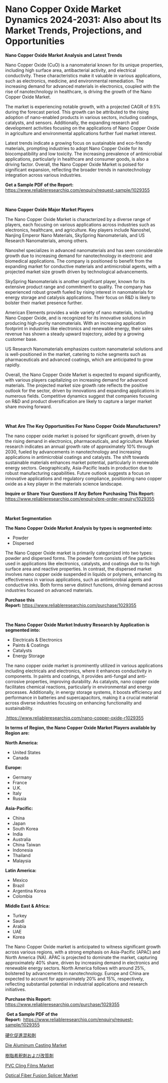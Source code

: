 <p><h1>Nano Copper Oxide Market Dynamics 2024-2031: Also about Its Market Trends, Projections, and Opportunities</h1></p><p><strong>Nano Copper Oxide Market Analysis and Latest Trends</strong></p>
<p><p>Nano Copper Oxide (CuO) is a nanomaterial known for its unique properties, including high surface area, antibacterial activity, and electrical conductivity. These characteristics make it valuable in various applications, such as electronics, medicine, and environmental remediation. The increasing demand for advanced materials in electronics, coupled with the rise of nanotechnology in healthcare, is driving the growth of the Nano Copper Oxide Market.</p><p>The market is experiencing notable growth, with a projected CAGR of 9.5% during the forecast period. This growth can be attributed to the rising adoption of nano-enabled products in various sectors, including coatings, catalysts, and sensors. Additionally, the expanding research and development activities focusing on the applications of Nano Copper Oxide in agriculture and environmental applications further fuel market interest.</p><p>Latest trends indicate a growing focus on sustainable and eco-friendly materials, prompting industries to adopt Nano Copper Oxide for its biocompatibility and low toxicity. The increasing prevalence of antimicrobial applications, particularly in healthcare and consumer goods, is also a driving factor. Overall, the Nano Copper Oxide Market is poised for significant expansion, reflecting the broader trends in nanotechnology integration across various industries.</p></p>
<p><strong>Get a Sample PDF of the Report:&nbsp;</strong> <a href="https://www.reliableresearchiq.com/enquiry/request-sample/1029355">https://www.reliableresearchiq.com/enquiry/request-sample/1029355</a></p>
<p>&nbsp;</p>
<p><strong>Nano Copper Oxide Major Market Players</strong></p>
<p><p>The Nano Copper Oxide Market is characterized by a diverse range of players, each focusing on various applications across industries such as electronics, healthcare, and agriculture. Key players include Nanoshel, Nanjing Emperor Nano Materials, SkySpring Nanomaterials, and US Research Nanomaterials, among others.</p><p>Nanoshel specializes in advanced nanomaterials and has seen considerable growth due to increasing demand for nanotechnology in electronic and biomedical applications. The company is positioned to benefit from the expanding market for conductive materials and antimicrobial agents, with a projected market size growth driven by technological advancements.</p><p>SkySpring Nanomaterials is another significant player, known for its extensive product range and commitment to quality. The company has experienced robust growth fueled by rising interest in nanomaterials for energy storage and catalysis applications. Their focus on R&D is likely to bolster their market presence further.</p><p>American Elements provides a wide variety of nano materials, including Nano Copper Oxide, and is recognized for its innovative solutions in producing high-purity nanomaterials. With an increasing application footprint in industries like electronics and renewable energy, their sales revenue has shown a steady upward trajectory, aided by a growing customer base.</p><p>US Research Nanomaterials emphasizes custom nanomaterial solutions and is well-positioned in the market, catering to niche segments such as pharmaceuticals and advanced coatings, which are anticipated to grow rapidly.</p><p>Overall, the Nano Copper Oxide Market is expected to expand significantly, with various players capitalizing on increasing demand for advanced materials. The projected market size growth rate reflects the positive outlook for the sector, driven by innovations and expanding applications in numerous fields. Competitive dynamics suggest that companies focusing on R&D and product diversification are likely to capture a larger market share moving forward.</p></p>
<p>&nbsp;</p>
<p><strong>What Are The Key Opportunities For Nano Copper Oxide Manufacturers?</strong></p>
<p><p>The nano copper oxide market is poised for significant growth, driven by the rising demand in electronics, pharmaceuticals, and agriculture. Market research indicates an annual growth rate of approximately 10% through 2030, fueled by advancements in nanotechnology and increasing applications in antimicrobial coatings and catalysts. The shift towards sustainable materials enhances market potential, particularly in renewable energy sectors. Geographically, Asia-Pacific leads in production due to robust manufacturing capabilities. Future outlook suggests a focus on innovative applications and regulatory compliance, positioning nano copper oxide as a key player in the materials science landscape.</p></p>
<p><strong>Inquire or Share Your Questions If Any Before Purchasing This Report:</strong> <a href="https://www.reliableresearchiq.com/enquiry/pre-order-enquiry/1029355">https://www.reliableresearchiq.com/enquiry/pre-order-enquiry/1029355</a></p>
<p>&nbsp;</p>
<p><strong>Market Segmentation</strong></p>
<p><strong>The Nano Copper Oxide Market Analysis by types is segmented into:</strong></p>
<p><ul><li>Powder</li><li>Dispersed</li></ul></p>
<p><p>The Nano Copper Oxide market is primarily categorized into two types: powder and dispersed forms. The powder form consists of fine particles used in applications like electronics, catalysts, and coatings due to its high surface area and reactive properties. In contrast, the dispersed market involves nano copper oxide suspended in liquids or polymers, enhancing its effectiveness in various applications, such as antimicrobial agents and conductive inks. Both forms serve distinct functions, driving demand across industries focused on advanced materials.</p></p>
<p><strong>Purchase this Report:&nbsp;</strong><a href="https://www.reliableresearchiq.com/purchase/1029355">https://www.reliableresearchiq.com/purchase/1029355</a></p>
<p>&nbsp;</p>
<p><strong>The Nano Copper Oxide Market Industry Research by Application is segmented into:</strong></p>
<p><ul><li>Electricals & Electronics</li><li>Paints & Coatings</li><li>Catalysts</li><li>Energy Storage</li></ul></p>
<p><p>The nano copper oxide market is prominently utilized in various applications including electricals and electronics, where it enhances conductivity in components. In paints and coatings, it provides anti-fungal and anti-corrosive properties, improving durability. As catalysts, nano copper oxide facilitates chemical reactions, particularly in environmental and energy processes. Additionally, in energy storage systems, it boosts efficiency and performance in batteries and supercapacitors, making it a crucial material across diverse industries focusing on enhancing functionality and sustainability.</p></p>
<p><a href="https://www.reliableresearchiq.com/nano-copper-oxide-r1029355">&nbsp;https://www.reliableresearchiq.com/nano-copper-oxide-r1029355</a></p>
<p><strong>In terms of Region, the Nano Copper Oxide Market Players available by Region are:</strong></p>
<p>
    <p> <strong> North America: </strong>
        <ul>
            <li>United States</li>
            <li>Canada</li>
        </ul>
        </p> 
    <p> <strong> Europe: </strong>
        <ul>
            <li>Germany</li>
            <li>France</li>
            <li>U.K.</li>
            <li>Italy</li>
            <li>Russia</li>
        </ul>
        </p> 
    <p> <strong> Asia-Pacific: </strong>
        <ul>
            <li>China</li>
            <li>Japan</li>
            <li>South Korea</li>
            <li>India</li>
            <li>Australia</li>
            <li>China Taiwan</li>
            <li>Indonesia</li>
            <li>Thailand</li>
            <li>Malaysia</li>
        </ul>
        </p> 
    <p> <strong> Latin America: </strong>
        <ul>
            <li>Mexico</li>
            <li>Brazil</li>
            <li>Argentina Korea</li>
            <li>Colombia</li>
        </ul>
        </p> 
    <p> <strong> Middle East & Africa: </strong>
        <ul>
            <li>Turkey</li>
            <li>Saudi</li>
            <li>Arabia</li>
            <li>UAE</li>
            <li>Korea</li>
        </ul>
    </p>
    </p>
<p><p>The Nano Copper Oxide market is anticipated to witness significant growth across various regions, with a strong emphasis on Asia-Pacific (APAC) and North America (NA). APAC is projected to dominate the market, capturing approximately 40% share, driven by increasing demand in electronics and renewable energy sectors. North America follows with around 25%, bolstered by advancements in nanotechnology. Europe and China are expected to account for approximately 20% and 15%, respectively, reflecting substantial potential in industrial applications and research initiatives.</p></p>
<p><strong>Purchase this Report: </strong><a href="https://www.reliableresearchiq.com/purchase/1029355">https://www.reliableresearchiq.com/purchase/1029355</a></p>
<p>&nbsp;<strong>Get a Sample PDF of the Report:&nbsp;&nbsp;</strong><a href="https://www.reliableresearchiq.com/enquiry/request-sample/1029355">https://www.reliableresearchiq.com/enquiry/request-sample/1029355</a></p>
<p><strong></strong></p>
<p><p><a href="https://medium.com/@chellamarie1962/hardening-accelerating-admixtures-c8acf09c07e2?postPublishedType=initial">硬化促進混和剤</a></p><p><a href="https://www.linkedin.com/pulse/die-aluminum-casting-industry-sector-new-technologies-cvgnc?trackingId=QPaEc8ExRpmV2ufioXxElA%3D%3D">Die Aluminum Casting Market</a></p><p><a href="https://medium.com/@chellamarie1962/resin-diluent-and-modifier-market-%E3%81%AF-%E3%82%B3%E3%82%B9%E3%83%88%E7%AE%A1%E7%90%86%E3%81%A8%E5%8A%B9%E7%8E%87%E5%90%91%E4%B8%8A%E3%82%92%E5%84%AA%E5%85%88%E3%81%97%E3%81%BE%E3%81%99-%E3%81%95%E3%82%89%E3%81%AB-%E5%A0%B1%E5%91%8A%E6%9B%B8%E3%81%AF%E5%B8%82%E5%A0%B4%E3%81%AE%E9%9C%80%E8%A6%81%E9%9D%A2%E3%81%A8%E4%BE%9B%E7%B5%A6%E9%9D%A2%E3%81%AE%E4%B8%A1%E6%96%B9%E3%82%92%E3%82%AB%E3%83%90%E3%83%BC%E3%81%97%E3%81%A6%E3%81%84%E3%81%BE%E3%81%99-resin-80400bde9a4d?postPublishedType=initial">樹脂希釈剤および改質剤</a></p><p><a href="https://www.linkedin.com/pulse/pvc-cling-films-market-forecast-global-trends-analysis-knptc?trackingId=SV0OQtteSjix8f9kiHPVYw%3D%3D">PVC Cling Films Market</a></p><p><a href="https://medium.com/@bradleyills65767/the-global-market-overview-of-the-optical-fiber-fusion-splicer-market-provides-a-unique-e0a146aca280">Optical Fiber Fusion Splicer Market</a></p></p>